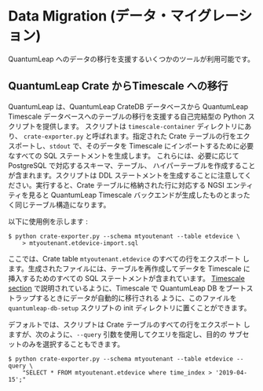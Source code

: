 # Data Migration (データ・マイグレーション)

QuantumLeap へのデータの移行を支援するいくつかのツールが利用可能です。

## QuantumLeap Crate からTimescale への移行

QuantumLeap は、QuantumLeap CrateDB データベースから QuantumLeap
Timescale データベースへのテーブルの移行を支援する自己完結型の Python
スクリプトを提供します。 スクリプトは `timescale-container`
ディレクトリにあり、 `crate-exporter.py` と呼ばれます。指定された
Crate テーブルの行をエクスポートし、`stdout` で、そのデータを Timescale
にインポートするために必要なすべての SQL ステートメントを生成します。
これらには、必要に応じて PostgreSQL で対応するスキーマ、テーブル、
ハイパーテーブルを作成することが含まれます。スクリプトは DDL
ステートメントを生成することに注意してください。実行すると、Crate
テーブルに格納された行に対応する NGSI エンティティを見ると QuantumLeap
Timescale バックエンドが生成したものとまったく同じテーブル構造になります。

以下に使用例を示します :

    $ python crate-exporter.py --schema mtyoutenant --table etdevice \
        > mtyoutenant.etdevice-import.sql

ここでは、Crate table `mtyoutenant.etdevice` のすべての行をエクスポート
します。生成されたファイルには、テーブルを再作成してデータを Timescale
に挿入するためのすべての SQL ステートメントが含まれています。
[Timescale section][ts-admin] で説明されているように、Timescale で
QuantumLeap DB をブートストラップするときにデータが自動的に移行される
ように、このファイルを `quantumleap-db-setup` スクリプトの init
ディレクトリに置くことができます。

デフォルトでは、スクリプトは Crate テーブルのすべての行をエクスポート
しますが、次のように、`--query` 引数を使用してクエリを指定し、目的の
サブセットのみを選択することもできます。

    $ python crate-exporter.py --schema mtyoutenant --table etdevice --query \
        "SELECT * FROM mtyoutenant.etdevice where time_index > '2019-04-15';"

[ts-admin]: ./timescale.md
    "QuantumLeap Timescale"

